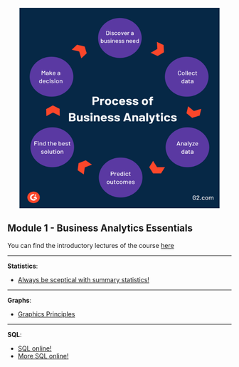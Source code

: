 <p align="center">

<img src="https://github.com/karajimys/BusinessAnalytics/blob/main/images/ba_process.png" width="450" height="450">
</p>

## Module 1 - Business Analytics Essentials


You can find the introductory lectures of the course [here](https://github.com/karajimys/BusinessAnalytics/tree/main/Module%201%20-%20Business%20Analytics%20Essentials/Lectures)

------------------------------------------------------------------------------------------------------------------------
**Statistics**:
- [Always be sceptical with summary statistics!](https://www.autodesk.com/research/publications/same-stats-different-graphs)


------------------------------------------------------------------------------------------------------------------------
**Graphs**:
- [Graphics Principles](https://github.com/GraphicsPrinciples/CheatSheet/blob/master/NVSCheatSheet.pdf)


------------------------------------------------------------------------------------------------------------------------
**SQL**:

- [SQL online!](https://www.programiz.com/sql/online-compiler/)
- [More SQL online!](https://www.w3schools.com/sql/trysql.asp?filename=trysql_select_where)
